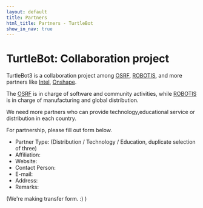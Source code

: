 ```yaml
---
layout: default
title: Partners
html_title: Partners - TurtleBot
show_in_nav: true
---
```


# TurtleBot: Collaboration project

TurtleBot3 is a collaboration project among [OSRF](https://www.osrfoundation.org/), [ROBOTIS](http://www.robotis.com/), and more partners like [Intel](http://www.intel.com), [Onshape](https://www.onshape.com).

The [OSRF](https://www.osrfoundation.org/) is in charge of software and community activities, while [ROBOTIS](http://www.robotis.com/) is in charge of manufacturing and global distribution.

We need more partners who can provide technology,educational service or distribution in each country.

For partnership, please fill out form below.

- Partner Type: (Distribution / Technology / Education, duplicate selection of three)
- Affiliation:
- Website:
- Contact Person:  
- E-mail:
- Address:
- Remarks:

(We're making transfer form. :) )

